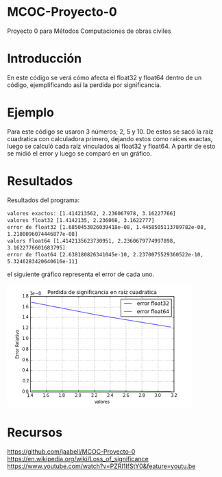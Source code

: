 #  MCOC-Proyecto-0
Proyecto 0 para Métodos Computaciones de obras civiles

 
Introducción
=============
En este código se verá cómo afecta el float32 y float64 dentro de un código, ejemplificando así la perdida por significancia.

 
Ejemplo
========
Para este código se usaron 3 números; 2, 5 y 10. De estos se sacó la raíz cuadratica con calculadora primero, dejando estos como raíces exactas, luego se calculó cada raíz vinculados al float32 y float64. A partir de esto se midió el error y luego se comparó en un gráfico.


Resultados
==========
Resultados del programa:
```
valores exactos: [1.414213562, 2.236067978, 3.16227766]
valores float32 [1.4142135, 2.236068, 3.1622777]
error de float32 [1.6850453026039418e-08, 1.4458505113789782e-08, 1.2180096074446877e-08]
valors float64 [1.4142135623730951, 2.2360679774997898, 3.1622776601683795]
error de float64 [2.638180826341045e-10, 2.2370075529360522e-10, 5.3246283420640616e-11]
```
el siguiente gráfico representa el error de cada uno.

![Results](loss-of-significance.png)

Recursos
========
https://github.com/jaabell/MCOC-Proyecto-0
https://en.wikipedia.org/wiki/Loss_of_significance
https://www.youtube.com/watch?v=PZRI1IfStY0&feature=youtu.be
